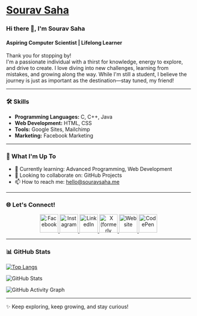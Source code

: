 # [Sourav Saha](https://www.souravsaha.me)

### Hi there 👋, I'm Sourav Saha  
#### Aspiring Computer Scientist | Lifelong Learner  

Thank you for stopping by!  
I'm a passionate individual with a thirst for knowledge, energy to explore, and drive to create. I love diving into new challenges, learning from mistakes, and growing along the way. While I'm still a student, I believe the journey is just as important as the destination—stay tuned, my friend!

---

### 🛠 Skills
- **Programming Languages:** C, C++, Java  
- **Web Development:** HTML, CSS  
- **Tools:** Google Sites, Mailchimp  
- **Marketing:** Facebook Marketing  

---

### 🌱 What I'm Up To
- 🌱 Currently learning: Advanced Programming, Web Development  
- 👯 Looking to collaborate on: GitHub Projects  
- 📫 How to reach me: [hello@souravsaha.me](mailto:hello@souravsaha.me)  

---

### 🌐 Let's Connect!  

<div align="center">
  <a href="https://facebook.com/souravsahapartho" target="_blank">
    <img src="https://i.postimg.cc/SN9K1jKH/1662964329922.png" alt="Facebook" width="50" height="50"/>
  </a>
  <a href="https://instagram.com/souravsahapartho" target="_blank">
    <img src="https://i.postimg.cc/JhkWw07w/instagram-2.png" alt="Instagram" width="50" height="50"/>
  </a>
  <a href="https://linkedin.com/in/souravsahapartho" target="_blank">
    <img src="https://i.postimg.cc/3NZ3S0fh/linkedin-1.png" alt="LinkedIn" width="50" height="50"/>
  </a>
  <a href="https://x.com/souravpartho" target="_blank">
    <img src="https://i.postimg.cc/76gqjSKc/twitter.png" alt="X (formerly Twitter)" width="50" height="50"/>
  </a>
  <a href="https://www.souravsaha.me" target="_blank">
    <img src="https://i.postimg.cc/NFL2D6NG/web.png" alt="Website" width="50" height="50"/>
  </a>
  <a href="https://codepen.io/souravsaha" target="_blank">
    <img src="https://i.postimg.cc/02Py9dGz/IMG-20230806-024629-modified.png" alt="CodePen" width="50" height="50"/>
  </a>
</div>

---

### 📊 GitHub Stats  
[![Top Langs](https://github-readme-stats.vercel.app/api/top-langs/?username=souravsahapartho&layout=compact&theme=radical&langs_count=6&hide=python,javascript)](https://github.com/souravsahapartho/github-readme-stats)  

![GitHub Stats](https://github-readme-stats.vercel.app/api?username=souravsahapartho&show_icons=true&theme=radical)  

![GitHub Activity Graph](https://github-readme-activity-graph.vercel.app/graph?username=souravsahapartho&bg_color=ffffff&color=000000&line=ff6347&point=0000ff&area=true&hide_border=true)  

---

✨ Keep exploring, keep growing, and stay curious!  


